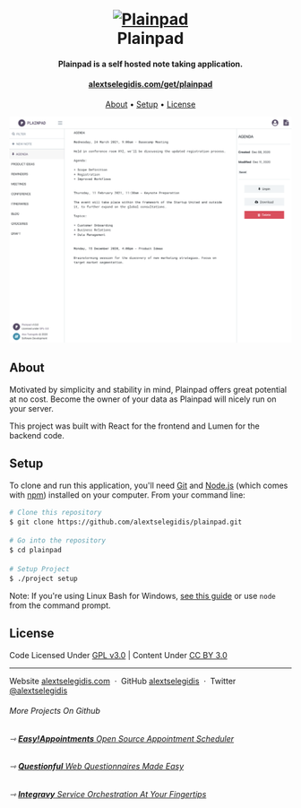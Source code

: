 <h1 align="center">
    <br>
        <a href="https://alextselegidis.com/get/plainpad">
            <img src="https://raw.githubusercontent.com/alextselegidis/plainpad/master/logo.png" alt="Plainpad" width="200">
        </a>
        <br>
        Plainpad
    <br>
</h1>

<h4 align="center">
    Plainpad is a self hosted note taking application.
</h4>

<h4 align="center">
    <a href="https://alextselegidis.com/get/plainpad">alextselegidis.com/get/plainpad</a>
</h4>

<p align="center">
  <a href="#about">About</a> •
  <a href="#setup">Setup</a> •
  <a href="#license">License</a>
</p>

![screenshot](screenshot.png)

## About

Motivated by simplicity and stability in mind, Plainpad offers great potential at no cost. Become the owner of 
your data as Plainpad will nicely run on your server. 

This project was built with React for the frontend and Lumen for the backend code. 

## Setup

To clone and run this application, you'll need [Git](https://git-scm.com) and [Node.js](https://nodejs.org/en/download/) 
(which comes with [npm](http://npmjs.com)) installed on your computer. From your command line:

```bash
# Clone this repository
$ git clone https://github.com/alextselegidis/plainpad.git

# Go into the repository
$ cd plainpad

# Setup Project
$ ./project setup
```

Note: If you're using Linux Bash for Windows, [see this guide](https://www.howtogeek.com/261575/how-to-run-graphical-linux-desktop-applications-from-windows-10s-bash-shell/) or use `node` from the command prompt.


## License 

Code Licensed Under [GPL v3.0](https://www.gnu.org/licenses/gpl-3.0.en.html) | Content Under [CC BY 3.0](https://creativecommons.org/licenses/by/3.0/)

---

Website [alextselegidis.com](https://alextselegidis.com) &nbsp;&middot;&nbsp;
GitHub [alextselegidis](https://github.com/alextselegidis) &nbsp;&middot;&nbsp;
Twitter [@alextselegidis](https://twitter.com/AlexTselegidis)

###### More Projects On Github
###### ⇾ [**Easy!Appointments** Open Source Appointment Scheduler](https://github.com/alextselegidis/easyappointments)
###### ⇾ [**Questionful** Web Questionnaires Made Easy](https://github.com/alextselegidis/questionful)
###### ⇾ [**Integravy** Service Orchestration At Your Fingertips](https://github.com/alextselegidis/integravy)
 
